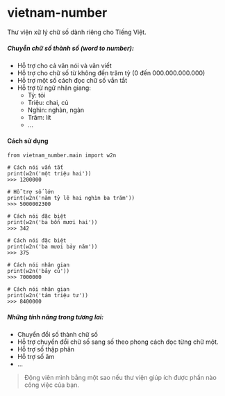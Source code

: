 # vietnam-number
Thư viện xữ lý chữ số dành riêng cho Tiếng Việt.

##### Chuyễn chữ số thành số (word to number):
- Hỗ trợ cho cả văn nói và văn viết
- Hỗ trợ cho chữ số từ không đến trăm tỷ (0 đến 000.000.000.000)
- Hỗ trợ một số cách đọc chữ số vắn tắt
- Hỗ trợ từ ngữ nhân giang:
    * Tỷ: tỏi
    * Triệu: chai, củ
    * Nghìn: nghàn, ngàn
    * Trăm: lít
    * ...

#### Cách sử dụng

```
from vietnam_number.main import w2n

# Cách nói vắn tắt
print(w2n('một triệu hai'))
>>> 1200000

# Hỗ trợ số lớn
print(w2n('năm tỷ lẽ hai nghìn ba trăm'))
>>> 5000002300

# Cách nói đặc biệt
print(w2n('ba bốn mươi hai'))
>>> 342

# Cách nói đặc biệt
print(w2n('ba mươi bảy năm'))
>>> 375

# Cách nói nhân gian
print(w2n('bảy củ'))
>>> 7000000

# Cách nói nhân gian
print(w2n('tám triệu tư'))
>>> 8400000

```

##### Những tính năng trong tương lai:

- Chuyển đổi số thành chữ số
- Hỗ trợ chuyển đổi chữ số sang số theo phong cách đọc từng chữ một.
- Hỗ trợ số thập phân
- Hỗ trợ số âm
- ...

> Động viên mình bằng một sao nếu thư viện giúp ích được phần nào công việc của bạn.
